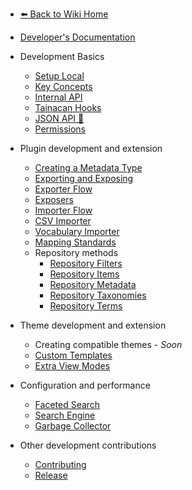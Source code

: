 * [:arrow_left: Back to Wiki Home](/#tainacan-wiki)
* [Developer's Documentation](/dev/)
 
* Development Basics
	* [Setup Local](/dev/setup-local.md) 
	* [Key Concepts](/dev/key-concepts.md)
	* [Internal API](/dev/internal-api.md)
	* [Tainacan Hooks](/dev/hooks.md)
	* [JSON API :link:](https://tainacan.org/api-docs/ ':ignore')
	* [Permissions](/dev/permissions.md) 
* Plugin development and extension 
	* [Creating a Metadata Type](/dev/creating-metadata-type.md)
	* [Exporting and Exposing](/dev/exporting-and-exposing.md)
	* [Exporter Flow](/dev/exporter-flow.md)
	* [Exposers](/dev/exposers.md)
	* [Importer Flow](/dev/importer-flow.md)
	* [CSV Importer](/dev/csv-importer.md)
	* [Vocabulary Importer](/dev/vocabulary-importer.md)
	* [Mapping Standards](/dev/mapping-standards.md)
    * Repository methods 	
	  * [Repository Filters](/dev/repository-filters.md) 
	  * [Repository Items](/dev/repository-items.md) 
	  * [Repository Metadata](/dev/repository-metadata.md) 
	  * [Repository Taxonomies](/dev/repository-taxonomies.md)
	  * [Repository Terms](/dev/repository-terms.md) 
* Theme development and extension 
    * Creating compatible themes - *Soon*
	* [Custom Templates](/dev/custom-templates.md)
	* [Extra View Modes](/dev/extra-view-modes.md)
* Configuration and performance 
	* [Faceted Search](/dev/faceted-search.md) 
	* [Search Engine](/dev/search-engine.md) 
	* [Garbage Collector](/dev/garbage-collector.md)
* Other development contributions
    * [Contributing](/dev/CONTRIBUTING.md)
    * [Release](/dev/release.md) 